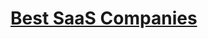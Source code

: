 # [Best SaaS Companies](https://www.eleken.co/blog-posts/best-saas-companies-and-secrets-of-their-success)
